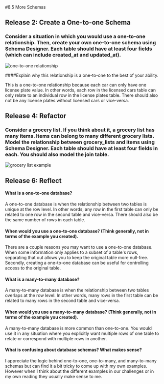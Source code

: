 #8.5 More Schemas

## Release 2: Create a One-to-one Schema

### Consider a situation in which you would use a one-to-one relationship. Then, create your own one-to-one schema using Schema Designer. Each table should have at least four fields (which can include created_at and updated_at).

![one-to-one relationship](/imgs/one-to-one.png)

####Explain why this relationship is a one-to-one to the best of your ability.

This is a one-to-one relationship because each car can only have one license plate value. In other words, each row in the licensed cars table can only relate to an individual row in the license plates table. There should also not be any license plates without licensed cars or vice-versa.

## Release 4: Refactor

### Consider a grocery list. If you think about it, a grocery list has many items. Items can belong to many different grocery lists. Model the relationship between grocery_lists and items using Schema Designer. Each table should have at least four fields in each. You should also model the join table.

![grocery list example](/imgs/many-to-many.png)

## Release 6: Reflect

#### What is a one-to-one database?

A one-to-one database is when the relationship between two tables is unique at the row level. In other words, any row in the first table can only be related to one row in the second table and vice-versa. There should also be the same number of rows in each table.

#### When would you use a one-to-one database? (Think generally, not in terms of the example you created).

There are a couple reasons you may want to use a one-to-one database. When some information only applies to a subset of a table's rows, separating that out allows you to keep the original table more null-free. Secondly, creating a one-to-one database can be useful for controlling access to the original table.

#### What is a many-to-many database?

A many-to-many database is when the relationship between two tables overlaps at the row level. In other words, many rows in the first table can be related to many rows in the second table and vice-versa.

#### When would you use a many-to-many database? (Think generally, not in terms of the example you created).

A many-to-many database is more common than one-to-one. You would use it in any situation where you explicitly want multiple rows of one table to relate or correspond with multiple rows in another.

#### What is confusing about database schemas? What makes sense?

I appreciate the logic behind one-to-one, one-to-many, and many-to-many schemas but can find it a bit tricky to come up with my own examples. However when I think about  the different examples in our challenges or in my own reading they usually make sense to me.

